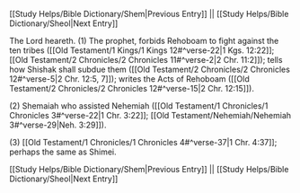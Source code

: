 [[Study Helps/Bible Dictionary/Shem|Previous Entry]]  ||  [[Study Helps/Bible Dictionary/Sheol|Next Entry]]

 The Lord heareth. (1) The prophet, forbids Rehoboam to fight against the ten tribes ([[Old Testament/1 Kings/1 Kings 12#^verse-22|1 Kgs. 12:22]]; [[Old Testament/2 Chronicles/2 Chronicles 11#^verse-2|2 Chr. 11:2]]); tells how Shishak shall subdue them ([[Old Testament/2 Chronicles/2 Chronicles 12#^verse-5|2 Chr. 12:5, 7]]); writes the Acts of Rehoboam ([[Old Testament/2 Chronicles/2 Chronicles 12#^verse-15|2 Chr. 12:15]]).

 (2) Shemaiah who assisted Nehemiah ([[Old Testament/1 Chronicles/1 Chronicles 3#^verse-22|1 Chr. 3:22]]; [[Old Testament/Nehemiah/Nehemiah 3#^verse-29|Neh. 3:29]]).

 (3) [[Old Testament/1 Chronicles/1 Chronicles 4#^verse-37|1 Chr. 4:37]]; perhaps the same as Shimei.

[[Study Helps/Bible Dictionary/Shem|Previous Entry]]  ||  [[Study Helps/Bible Dictionary/Sheol|Next Entry]]